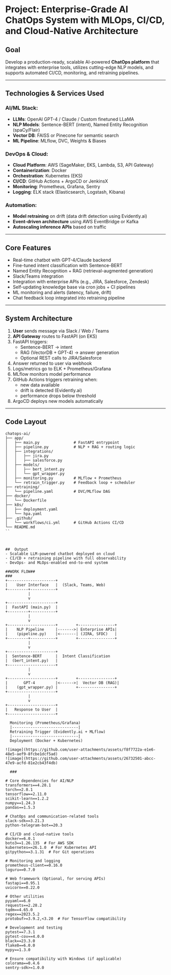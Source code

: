 # Project: Enterprise-Grade AI ChatOps System with MLOps, CI/CD, and Cloud-Native Architecture

##  Goal
Develop a production-ready, scalable AI-powered **ChatOps platform** that integrates with enterprise tools, utilizes cutting-edge NLP models, and supports automated CI/CD, monitoring, and retraining pipelines.

---

##  Technologies & Services Used

### AI/ML Stack:
- **LLMs**: OpenAI GPT-4 / Claude / Custom finetuned LLaMA
- **NLP Models**: Sentence-BERT (intent), Named Entity Recognition (spaCy/Flair)
- **Vector DB**: FAISS or Pinecone for semantic search
- **ML Pipeline**: MLflow, DVC, Weights & Biases

### DevOps & Cloud:
- **Cloud Platform**: AWS (SageMaker, EKS, Lambda, S3, API Gateway)
- **Containerization**: Docker
- **Orchestration**: Kubernetes (EKS)
- **CI/CD**: GitHub Actions + ArgoCD or JenkinsX
- **Monitoring**: Prometheus, Grafana, Sentry
- **Logging**: ELK stack (Elasticsearch, Logstash, Kibana)

### Automation:
- **Model retraining** on drift (data drift detection using Evidently.ai)
- **Event-driven architecture** using AWS EventBridge or Kafka
- **Autoscaling inference APIs** based on traffic

---

##  Core Features

- Real-time chatbot with GPT-4/Claude backend
- Fine-tuned intent classification with Sentence-BERT
- Named Entity Recognition + RAG (retrieval-augmented generation)
- Slack/Teams integration
- Integration with enterprise APIs (e.g., JIRA, Salesforce, Zendesk)
- Self-updating knowledge base via cron jobs + CI pipelines
- ML monitoring and alerts (latency, failure, drift)
- Chat feedback loop integrated into retraining pipeline

---

##  System Architecture

1. **User** sends message via Slack / Web / Teams
2. **API Gateway** routes to FastAPI (on EKS)
3. FastAPI triggers:
   - Sentence-BERT → intent
   - RAG (VectorDB + GPT-4) → answer generation
   - Optional REST calls to JIRA/Salesforce
4. Answer returned to user via webhook
5. Logs/metrics go to ELK + Prometheus/Grafana
6. MLflow monitors model performance
7. GitHub Actions triggers retraining when:
   - new data available
   - drift is detected (Evidently.ai)
   - performance drops below threshold
8. ArgoCD deploys new models automatically

---

##  Code Layout

```
chatops-ai/
├── app/
│   ├── main.py               # FastAPI entrypoint
│   ├── pipeline.py           # NLP + RAG + routing logic
│   ├── integrations/
│   │   ├── jira.py
│   │   ├── salesforce.py
│   ├── models/
│   │   ├── bert_intent.py
│   │   └── gpt_wrapper.py
│   ├── monitoring.py         # MLflow + Prometheus
│   └── retrain_trigger.py    # Feedback loop + scheduler
├── retraining/
│   └── pipeline.yaml         # DVC/MLflow DAG
├── docker/
│   └── Dockerfile
├── k8s/
│   ├── deployment.yaml
│   └── hpa.yaml
├── .github/
│   └── workflows/ci.yml      # GitHub Actions CI/CD
└── README.md
``



##  Output
- Scalable LLM-powered chatbot deployed on cloud
- CI/CD + retraining pipeline with full observability
- DevOps- and MLOps-enabled end-to-end system

##WORK FLOW##
###
+---------------------+
|    User Interface   |  (Slack, Teams, Web)
+---------+-----------+
          |
          v
+---------------------+
|  FastAPI (main.py)  |
+---------+-----------+
          |
          v
+---------------------+        +----------------+
|    NLP Pipeline     |------->| Enterprise APIs|
|    (pipeline.py)    |<-------| (JIRA, SFDC)   |
+---------+-----------+        +----------------+
          |
          v
+---------------------+
|  Sentence-BERT      |  Intent Classification
|  (bert_intent.py)   |
+---------------------+
          |
          v
+---------------------+        +----------------+
|       GPT-4         |<------>|  Vector DB (RAG)|
|    (gpt_wrapper.py) |        +----------------+
+---------------------+
          |
          v
+---------------------+
|   Response to User  |
+---------------------+

  Monitoring (Prometheus/Grafana)
  |-----------------------------|
  Retraining Trigger (Evidently.ai + MLflow)
  |-----------------------------|
  Deployment (Docker + Kubernetes)

![image](https://github.com/user-attachments/assets/f8f7722a-e1e6-48e5-aef9-8fcbe1dcf5ad)
![image](https://github.com/user-attachments/assets/26732501-abcc-47e9-acfd-81e2cb43f4db)

  ###

# Core dependencies for AI/NLP
transformers==4.28.1
torch==2.0.1
tensorflow==2.11.0
scikit-learn==1.2.2
numpy==1.24.3
pandas==1.5.3

# ChatOps and communication-related tools
slack-sdk==3.21.3
python-telegram-bot==20.3

# CI/CD and cloud-native tools
docker==6.0.1
boto3==1.26.135  # For AWS SDK
kubernetes==26.1.0  # For Kubernetes API
gitpython==3.1.31  # For Git operations

# Monitoring and logging
prometheus-client==0.16.0
loguru==0.7.0

# Web framework (Optional, for serving APIs)
fastapi==0.95.1
uvicorn==0.22.0

# Other utilities
pyyaml==6.0
requests==2.28.2
tqdm==4.65.0
regex==2023.5.2
protobuf>=3.9.2,<3.20  # For TensorFlow compatibility

# Development and testing
pytest==7.3.1
pytest-cov==4.0.0
black==23.3.0
flake8==6.0.0
mypy==1.3.0

# Ensure compatibility with Windows (if applicable)
colorama==0.4.6
sentry-sdk>=1.0.0
